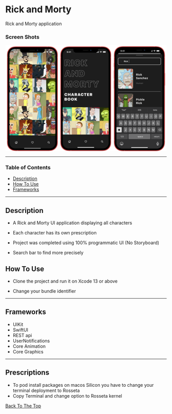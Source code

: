 # Rick and Morty
Rick and Morty application 


### Screen Shots

<img src="/for_assets/image.png">


---

### Table of Contents

- [Description](#description)
- [How To Use](#how-to-use)
- [Frameworks](#frameworks)

---

## Description

- A Rick and Morty UI application displaying all characters

- Each character has its own prescription 

- Project was completed using 100% programmatic UI (No Storyboard)

- Search bar to find more precisely



## How To Use

- Clone the project and run it on Xcode 13 or above

- Change your bundle identifier
---

## Frameworks

- UIKit
- SwiftUI
- REST api
- UserNotifications
- Core Animation
- Core Graphics

---
## Prescriptions

- To pod install packages on macos Silicon you have to change your terminal deployment to Rosseta
- Copy Terminal and change option to Rosseta kernel

[Back To The Top](#RickandMorty)

